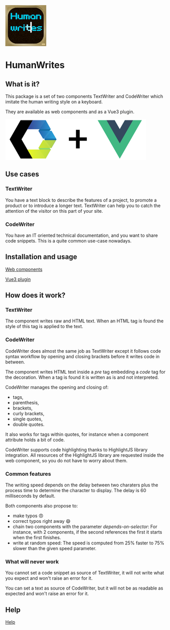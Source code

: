 ![human-writes](assets/human-writes-logo_128px.png)

# HumanWrites

## What is it?

This package is a set of two components TextWriter and CodeWriter which imitate the human writing style on a keyboard.

They are available as web components and as a Vue3 plugin.

![3rd party logos](assets/human-writes_3rdparty_small.png)

## Use cases

### TextWriter

You have a text block to describe the features of a project, to promote a product or to introduce a longer text.
TextWriter can help you to catch the attention of the visitor on this part of your site.

### CodeWriter

You have an IT oriented technical documentation, and you want to share code snippets. This is a quite common use-case
nowadays.

## Installation and usage

[Web components](web/README.md)

[Vue3 plugin](vue/README.md)

## How does it work?

### TextWriter

The component writes raw and HTML text. When an HTML tag is found the style of this tag is applied to the text.

### CodeWriter

CodeWriter does almost the same job as TextWriter except it follows code syntax workflow by opening and closing brackets
before
it writes code in between.

The component writes HTML text inside a _pre_ tag embedding a _code_ tag for the decoration. When a tag is found it is
written as is and not interpreted.

CodeWriter manages the opening and closing of:

- tags,
- parenthesis,
- brackets,
- curly brackets,
- single quotes,
- double quotes.

It also works for tags within quotes, for instance when a component attribute holds a bit of code.

CodeWriter supports code highlighting thanks to HighlightJS library integration. All resources of the HighlightJS
library are requested inside the web component, so you do not have to worry about them.

### Common features

The writing speed depends on the delay between two charaters plus the process time to determine the character to
display. The delay is 60 milliseconds by default.

Both components also propose to:

- make typos :angry:
- correct typos right away :smile:
- chain two components with the parameter _depends-on-selector_: For instance, with 2 components, if the second
  references the
  first it starts when the first finishes.
- write at random speed: The speed is computed from 25% faster to 75% slower than the given speed parameter.

### What will never work

You cannot set a code snippet as source of TextWriter, it will not write what you expect and won't raise an error for
it.

You can set a text as source of CodeWriter, but it will not be as readable as expected and won't raise an error for it.

## Help

[Help](help/README.md)
